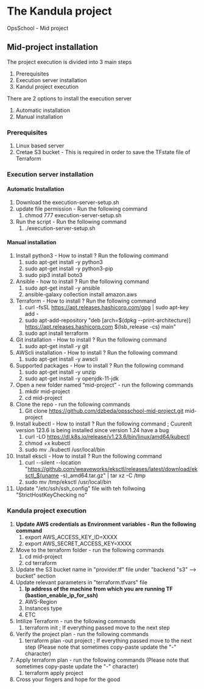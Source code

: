 # The Kandula project #
  OpsSchool - Mid project 


## Mid-project installation ##
The project execution is divided into 3 main steps

1. Prerequisites
2. Execution server installation  
3. Kandul project execution  


There are 2 options to install the execution server 
1. Automatic installation
2. Manual installation 

### Prerequisites ###
1. Linux based server
2. Cretae S3 bucket - This is required in order to save the TFstate file of Terraform

### Execution server installation ###

#### Automatic Installation ####

1. Download the execution-server-setup.sh
2. update file permission - Run the following command
    1. chmod 777 execution-server-setup.sh
3. Run the script - Run the following command
    1. ./execution-server-setup.sh


#### Manual installation ####

1. Install python3 - How to install ? Run the following command
    1. sudo apt-get install -y python3
    2. sudo apt-get install -y python3-pip
    3. sudo pip3 install boto3
2. Ansible - how to install ? Run the following command
    1. sudo apt-get install -y ansible
    2. ansible-galaxy collection install amazon.aws
3. Terraform - How to install ? Run the following command
    1.  curl -fsSL https://apt.releases.hashicorp.com/gpg | sudo apt-key add -
    2. sudo apt-add-repository "deb [arch=$(dpkg --print-architecture)] https://apt.releases.hashicorp.com $(lsb_release -cs) main"
    3. sudo apt install terraform
4. Git installation - How to install ? Run the following command
    1.  sudo apt-get install -y git
5. AWScli installation - How to install ? Run the following command
    1. sudo apt-get install -y awscli
6. Supported packages - How to install ? Run the following command
    1. sudo apt-get install -y unzip
    2. sudo apt-get install -y openjdk-11-jdk
7. Open a new folder named “mid-project”  - run the following commands 
    1. mkdir mid-project
    2. cd mid-project
8. Clone the repo - run the following commands 
    1. Git clone https://github.com/dzbeda/opsschool-mid-project.git mid-project
9. Install kubectl - How to install ? Run the following command  ; Cuurenlt version 123.6 is being installed since version 1.24 have a bug
    1. curl -LO https://dl.k8s.io/release/v1.23.6/bin/linux/amd64/kubectl
    2. chmod +x kubectl
    3. sudo mv ./kubectl /usr/local/bin
10. Install ekscli - How to install ? Run the following command
    1. curl --silent --location "https://github.com/weaveworks/eksctl/releases/latest/download/eksctl_$(uname -s)_amd64.tar.gz" | tar xz -C /tmp
    2. sudo mv /tmp/eksctl /usr/local/bin
11. Update "/etc/ssh/ssh_config" file with teh follwoing "StrictHostKeyChecking no"


### Kandula project execution ###
1. **Update AWS credentials as Environment variables - Run the following command**
     1. export AWS_ACCESS_KEY_ID=XXXX
     2. export AWS_SECRET_ACCESS_KEY=XXXX 
2. Move to the terraform folder - run the following commands 
    1. cd mid-project
    2. cd terraform 
3. Update the S3 bucket name in "provider.tf" file under "backend "s3" --> bucket" section
4. Update relevant parameters in "terraform.tfvars" file
    1. **Ip address of the machine from which you are running TF (bastion_enable_ip_for_ssh)**
    2. AWS-Region
    3. Instances type
    4. ETC
4. Intilize Terraform -  run the following commands 
    1. terraform init ; If everything passed move to the next step
5. Verify the project plan - run the following commands 
    1. terraform plan -out project ; If everything passed move to the next step (Please note that sometimes copy-paste update the "-" character)
5. Apply terraform plan - run the following commands  (Please note that sometimes copy-paste update the "-" character)   
    1. terraform apply project 
6. Cross your fingers and hope for the good
